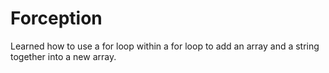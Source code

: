 Forception
====================

Learned how to use a for loop within a for loop to add an array and a string together into 
a new array.
